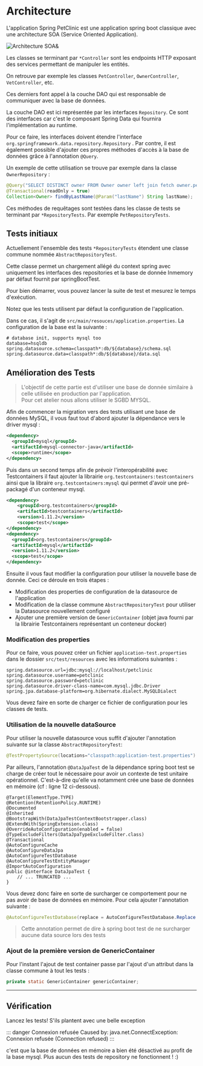 # Architecture

L'application Spring PetClinic est une application spring boot classique avec une architecture SOA (Service Oriented Application). 

![Architecture SOA&](architecture.png)


Les classes se terminant par `*Controller` sont les endpoints HTTP exposant des services permettant de manipuler les entités.

On retrouve par exemple les classes `PetController`, `OwnerController`, `VetController`, etc. 

Ces derniers font appel à la couche DAO qui est responsable de communiquer avec la base de données.

La couche DAO est ici représentée par les interfaces `Repository`. Ce sont des interfaces car c'est le composant Spring Data qui fournira l'implémentation au runtime. 

Pour ce faire, les interfaces doivent étendre l'interface `org.springframework.data.repository.Repository` . Par contre, il est également possible d'ajouter ces propres méthodes d'accès à la base de données grâce à l'annotation `@Query`.

Un exemple de cette utilisation se trouve par exemple dans la classe `OwnerRepository` :

```java
@Query("SELECT DISTINCT owner FROM Owner owner left join fetch owner.pets WHERE owner.lastName LIKE :lastName%")
@Transactional(readOnly = true)
Collection<Owner> findByLastName(@Param("lastName") String lastName);
```

Ces méthodes de requêtages sont testées dans les classe de tests se terminant par `*RepositoryTests`. Par exemple `PetRepositoryTests`.

## Tests initiaux

Actuellement l'ensemble des tests `*RepositoryTests` étendent une classe commune nommée `AbstractRepositoryTest`.  
  
Cette classe permet un chargement allégé du context spring 
avec uniquement les interfaces des repositories et la base de donnée Inmemory par défaut fournit par springBootTest.

Pour bien démarrer, vous pouvez lancer la suite de test et mesurez le temps d'exécution.

Notez que les tests utilisent par défaut la configuration de l'application. 

Dans ce cas, il s'agit de `src/main/resouces/application.properties`. La configuration de la base est la suivante :

```
# database init, supports mysql too
database=hsqldb
spring.datasource.schema=classpath*:db/${database}/schema.sql
spring.datasource.data=classpath*:db/${database}/data.sql
```

## Amélioration des Tests

> L'objectif de cette partie est d'utiliser une base de donnée similaire à celle utilisée en production par l'application.  
> Pour cet atelier nous allons utiliser le SGBD MYSQL.

Afin de commencer la migration vers des tests utilisant une base de données MySQL, il vous faut tout d'abord ajouter la dépendance vers le driver mysql :  

```xml
<dependency>
  <groupId>mysql</groupId>
  <artifactId>mysql-connector-java</artifactId>
  <scope>runtime</scope>
</dependency>
``` 

Puis dans un second temps afin de prévoir l'interopérabilité avec Testcontainers il faut ajouter la librairie `org.testcontainers:testcontainers`  
ainsi que la libraire `org.testcontainers:mysql` qui permet d'avoir une pré-packagé d'un conteneur mysql.

```xml
<dependency>
    <groupId>org.testcontainers</groupId>
    <artifactId>testcontainers</artifactId>
    <version>1.11.2</version>
    <scope>test</scope>
</dependency>
<dependency>
  <groupId>org.testcontainers</groupId>
  <artifactId>mysql</artifactId>
  <version>1.11.2</version>
  <scope>test</scope>
</dependency>
```

Ensuite il vous faut modifier la configuration pour utiliser la nouvelle base de donnée. Ceci ce déroule en trois étapes :  

* Modification des properties de configuration de la datasource de l'application
* Modification de la classe commune `AbstractRepositoryTest` pour utiliser la Datasource nouvellement configuré
* Ajouter une première version de `GenericContainer` (objet java fourni par la librairie Testcontainers représentant un conteneur docker)

### Modification des properties

Pour ce faire, vous pouvez créer un fichier `application-test.properties` dans le dossier `src/test/resources` avec les informations suivantes :

```
spring.datasource.url=jdbc:mysql://localhost/petclinic
spring.datasource.username=petclinic
spring.datasource.password=petclinic
spring.datasource.driver-class-name=com.mysql.jdbc.Driver
spring.jpa.database-platform=org.hibernate.dialect.MySQLDialect
```

Vous devez faire en sorte de charger ce fichier de configuration pour les classes de tests.

### Utilisation de la nouvelle dataSource

Pour utiliser la nouvelle datasource vous suffit d'ajouter l'annotation suivante sur la classe `AbstractRepositoryTest`: 

```java
@TestPropertySource(locations="classpath:application-test.properties")
```

Par ailleurs, l'annotation `@DataJpaTest` de la dépendance spring boot test se charge de créer tout le nécessaire pour avoir un contexte de test unitaire opérationnel. 
C'est-à-dire qu'elle va notamment crée une base de données en mémoire (cf : ligne 12 ci-dessous).

```java{12}
@Target(ElementType.TYPE)
@Retention(RetentionPolicy.RUNTIME)
@Documented
@Inherited
@BootstrapWith(DataJpaTestContextBootstrapper.class)
@ExtendWith(SpringExtension.class)
@OverrideAutoConfiguration(enabled = false)
@TypeExcludeFilters(DataJpaTypeExcludeFilter.class)
@Transactional
@AutoConfigureCache
@AutoConfigureDataJpa
@AutoConfigureTestDatabase
@AutoConfigureTestEntityManager
@ImportAutoConfiguration
public @interface DataJpaTest {
    // ... TRUNCATED ...
}
```

Vous devez donc faire en sorte de surcharger ce comportement pour ne pas avoir de base de données en mémoire. Pour cela ajouter l'annotation suivante :  

```java
@AutoConfigureTestDatabase(replace = AutoConfigureTestDatabase.Replace.NONE)
```
  
> Cette annotation permet de dire à spring boot test de ne surcharger aucune data source lors des tests

### Ajout de la première version de GenericContainer

Pour l'instant l'ajout de test container passe par l'ajout d'un attribut dans la classe commune à tout les tests : 

```java
private static GenericContainer genericContainer;
```

--- 

## Vérification

Lancez les tests! S'ils plantent avec une belle exception

::: danger Connexion refusée
Caused by: java.net.ConnectException: Connexion refusée (Connection refused)
:::

c'est que la base de données en mémoire a bien été désactivé au profit de la base mysql. Plus aucun des tests de repository ne fonctionnent ! :) 


